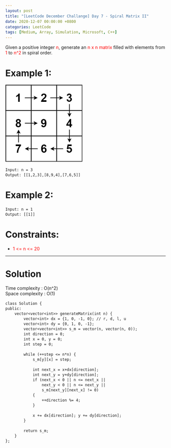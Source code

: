 ```yaml
---
layout: post
title: "[LeetCode December Challange] Day 7 - Spiral Matrix II"
date: 2020-12-07 00:00:00 +0800
categories: LeetCode
tags: [Medium, Array, Simulation, Microsoft, C++]
---
```

Given a positive integer <font color="red">n</font>, generate an <font color="red">n x n matrix</font> filled with elements from <font color="red">1</font> to <font color="red">n^2</font> in spiral order.

# Example 1:
![](https://github.com/nshawn4675/nshawn4675.github.io/blob/master/_pic/59_ex1.jpg?raw=true)

	Input: n = 3
	Output: [[1,2,3],[8,9,4],[7,6,5]]

# Example 2:

	Input: n = 1
	Output: [[1]]

# Constraints:

- <font color="red">1 <= n <= 20</font>

______________________  

# Solution  

Time complexity : O(n^2)  
Space complexity : O(1)  

	class Solution {
	public:
	    vector<vector<int>> generateMatrix(int n) {
	        vector<int> dx = {1, 0, -1, 0}; // r, d, l, u
	        vector<int> dy = {0, 1, 0, -1};
	        vector<vector<int>> s_m = vector(n, vector(n, 0));
	        int direction = 0;
	        int x = 0, y = 0;
	        int step = 0;
	        
	        while (++step <= n*n) {
	            s_m[y][x] = step;
	            
	            int next_x = x+dx[direction];
	            int next_y = y+dy[direction];
	            if (next_x < 0 || n <= next_x || 
	                next_y < 0 || n <= next_y ||
	                s_m[next_y][next_x] != 0)
	            {
	                ++direction %= 4;
	            }
	            
	            x += dx[direction]; y += dy[direction];
	        }
	        
	        return s_m;
	    }
	};